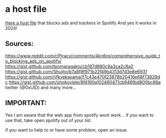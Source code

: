 # a host file
[Here a host file](https://github.com/An0n-00/Spotify-ad-hosts/blob/main/hosts) that blocks ads and trackers in Spotify
And yes it works in 2024!

## Sources: 
https://www.reddit.com/r/Piracy/comments/4kn6rq/comprehensive_guide_to_blocking_ads_on_spotify/
https://gist.github.com/teomaragakis/cb187d880c9a3ca2c8a2
https://gist.github.com/Shujito/b7a8f8f971b22f49b4313d7d3e8e6931
https://gist.github.com/rifkyekayama/f7c43e470f23878b20416e68f73829dc
https://gist.github.com/shokoylele/8f4160a102480471cb946fbd800bc86a
twitter (@0xUID)
and many more...

## IMPORTANT:
Yes I am aware that the web app from spotify wont work... if you want to use that, take open.spotify out of your list.


if you want to help to or have some problem, open an issue.
